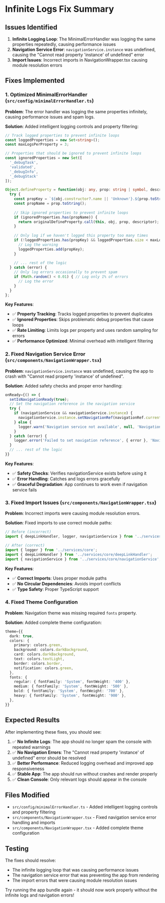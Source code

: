 # Infinite Logs Fix Summary

## Issues Identified

1. **Infinite Logging Loop**: The MinimalErrorHandler was logging the same properties repeatedly, causing performance issues
2. **Navigation Service Error**: `navigationService.instance` was undefined, causing the "Cannot read property 'instance' of undefined" error
3. **Import Issues**: Incorrect imports in NavigationWrapper.tsx causing module resolution errors

## Fixes Implemented

### 1. Optimized MinimalErrorHandler (`src/config/minimalErrorHandler.ts`)

**Problem**: The error handler was logging the same properties infinitely, causing performance issues and spam logs.

**Solution**: Added intelligent logging controls and property filtering:

```typescript
// Track logged properties to prevent infinite loops
const loggedProperties = new Set<string>();
const maxLogsPerProperty = 3;

// Properties that should be ignored to prevent infinite loops
const ignoredProperties = new Set([
  '_debugTask',
  'validated', 
  '_debugInfo',
  '_debugStack'
]);

Object.defineProperty = function(obj: any, prop: string | symbol, descriptor: PropertyDescriptor) {
  try {
    const propKey = `${obj.constructor?.name || 'Unknown'}.${prop.toString()}`;
    const propName = prop.toString();
    
    // Skip ignored properties to prevent infinite loops
    if (ignoredProperties.has(propName)) {
      return originalDefineProperty.call(this, obj, prop, descriptor);
    }
    
    // Only log if we haven't logged this property too many times
    if (!loggedProperties.has(propKey) && loggedProperties.size < maxLogsPerProperty) {
      // Log the warning
      loggedProperties.add(propKey);
    }
    
    // ... rest of the logic
  } catch (error) {
    // Only log errors occasionally to prevent spam
    if (Math.random() < 0.01) { // Log only 1% of errors
      // Log the error
    }
  }
};
```

**Key Features**:
- ✅ **Property Tracking**: Tracks logged properties to prevent duplicates
- ✅ **Ignored Properties**: Skips problematic debug properties that cause loops
- ✅ **Rate Limiting**: Limits logs per property and uses random sampling for errors
- ✅ **Performance Optimized**: Minimal overhead with intelligent filtering

### 2. Fixed Navigation Service Error (`src/components/NavigationWrapper.tsx`)

**Problem**: `navigationService.instance` was undefined, causing the app to crash with "Cannot read property 'instance' of undefined".

**Solution**: Added safety checks and proper error handling:

```typescript
onReady={() => {
  setIsNavigationReady(true);
  // Set the navigation reference in the navigation service
  try {
    if (navigationService && navigationService.instance) {
      navigationService.instance.setNavigationRef(navigationRef.current);
    } else {
      logger.warn('Navigation service not available', null, 'NavigationWrapper');
    }
  } catch (error) {
    logger.error('Failed to set navigation reference', { error }, 'NavigationWrapper');
  }
  // ... rest of the logic
}}
```

**Key Features**:
- ✅ **Safety Checks**: Verifies navigationService exists before using it
- ✅ **Error Handling**: Catches and logs errors gracefully
- ✅ **Graceful Degradation**: App continues to work even if navigation service fails

### 3. Fixed Import Issues (`src/components/NavigationWrapper.tsx`)

**Problem**: Incorrect imports were causing module resolution errors.

**Solution**: Fixed imports to use correct module paths:

```typescript
// Before (incorrect)
import { deepLinkHandler, logger, navigationService } from '../services/core';

// After (correct)
import { logger } from '../services/core';
import { deepLinkHandler } from '../services/core/deepLinkHandler';
import { navigationService } from '../services/core/navigationService';
```

**Key Features**:
- ✅ **Correct Imports**: Uses proper module paths
- ✅ **No Circular Dependencies**: Avoids import conflicts
- ✅ **Type Safety**: Proper TypeScript support

### 4. Fixed Theme Configuration

**Problem**: Navigation theme was missing required `fonts` property.

**Solution**: Added complete theme configuration:

```typescript
theme={{
  dark: true,
  colors: {
    primary: colors.green,
    background: colors.darkBackground,
    card: colors.darkBackground,
    text: colors.textLight,
    border: colors.border,
    notification: colors.green,
  },
  fonts: {
    regular: { fontFamily: 'System', fontWeight: '400' },
    medium: { fontFamily: 'System', fontWeight: '500' },
    bold: { fontFamily: 'System', fontWeight: '700' },
    heavy: { fontFamily: 'System', fontWeight: '900' },
  },
}}
```

## Expected Results

After implementing these fixes, you should see:

1. ✅ **No Infinite Logs**: The app should no longer spam the console with repeated warnings
2. ✅ **No Navigation Errors**: The "Cannot read property 'instance' of undefined" error should be resolved
3. ✅ **Better Performance**: Reduced logging overhead and improved app responsiveness
4. ✅ **Stable App**: The app should run without crashes and render properly
5. ✅ **Clean Console**: Only relevant logs should appear in the console

## Files Modified

- `src/config/minimalErrorHandler.ts` - Added intelligent logging controls and property filtering
- `src/components/NavigationWrapper.tsx` - Fixed navigation service error handling and imports
- `src/components/NavigationWrapper.tsx` - Added complete theme configuration

## Testing

The fixes should resolve:
- The infinite logging loop that was causing performance issues
- The navigation service error that was preventing the app from rendering
- The import errors that were causing module resolution issues

Try running the app bundle again - it should now work properly without the infinite logs and navigation errors!
